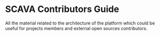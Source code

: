 # SCAVA Contributors Guide
All the material related to the architecture of the platform which could be useful for projects members and external open sources contributors.
